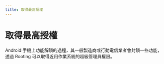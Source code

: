 ```yaml
---
title: 取得最高授權
---
```

# 取得最高授權

Android 手機上功能解鎖的過程，其一般製造商或行動電信業者會封鎖一些功能，透過 Rooting 可以取得近用作業系統的超級管理員權限。